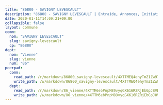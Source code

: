 ```yaml
---
title: "86800 - SAVIGNY LEVESCAULT"
description: "86800 - SAVIGNY LEVESCAULT | Entraide, Annonces, Initiatives"
date: 2020-01-11T14:09:21+09:00
collapsible: false
layout: commune
comm:
  nom: "SAVIGNY LEVESCAULT"
  slug: savigny-levescault
  cp: "86800"
dept:
  nom: "Vienne"
  slug: vienne
  num: "86"
peerpad:
  comm:
    read_path: /r/markdown/86800_savigny-levescault/4XTTMEQ4ehyTmZ1Zw97cyBCpVJzNYVDW7uantsvSMFF88hf2G
    write_path: /w/markdown/86800_savigny-levescault/4XTTMEQ4ehyTmZ1Zw97cyBCpVJzNYVDW7uantsvSMFF88hf2G-K3TgUvpCDRZF3t9tyWo8Ttptn21CbK2Ea9bzorvfFjKTwfYNAEZwp63gGy8AynFsW7eCMLNwU1LiWsHGMkaP2iaCkyPzNbromMnnzGt9WqUjWWqPUqcGgZJ8QfB597Vawiquh8ik
  dept:
    read_path: /r/markdown/86_vienne/4XTTM6ebPnpM89vyqGX616RZRjEbGpJ8VDNVdSCrMHCb86ALN
    write_path: /w/markdown/86_vienne/4XTTM6ebPnpM89vyqGX616RZRjEbGpJ8VDNVdSCrMHCb86ALN-K3TgUEmU2PzobkNvYrNtR4DXtgm1qYeknzdEZmszmUFpRSMDjV62q8xZv1nUQEJqGnnT9H399N9TnzZMyT3rgAM3pHPbqGxVD33vWNzCSkbf2kxHwBfenpixiJuwbWaCBERwmNeA
---
```


